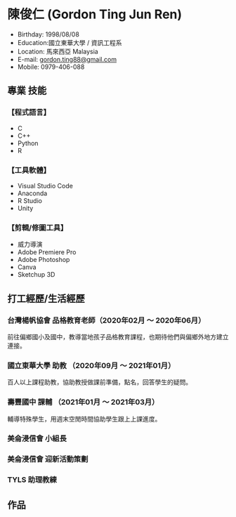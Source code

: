 # 陳俊仁 (Gordon Ting Jun Ren)

* Birthday: 1998/08/08 
* Education:國立東華大學 / 資訊工程系
* Location: ⾺來西亞 Malaysia
* E-mail: gordon.ting88@gmail.com
* Mobile: 0979-406-088

## 專業 技能
### 【程式語言】
* C
* C++
* Python
* R

### 【⼯具軟體】
* Visual Studio Code
* Anaconda
* R Studio
* Unity

### 【剪輯/修圖⼯具】
* 威⼒導演
* Adobe Premiere Pro
* Adobe Photoshop
* Canva
* Sketchup 3D

## 打⼯經歷/生活經歷
### 台灣楊帆協會 品格教育⽼師（2020年02⽉ 〜 2020年06⽉）
前往偏鄉國⼩及國中，教導當地孩⼦品格教育課程，也期待他們與偏鄉外地⽅建⽴連接。

### 國⽴東華⼤學 助教 （2020年09⽉ 〜 2021年01⽉）
百⼈以上課程助教，協助教授做課前準備，點名，回答學⽣的疑問。

### 壽豐國中 課輔 （2021年01⽉ 〜 2021年03⽉）
輔導特殊學⽣，⽤週末空閒時間協助學⽣跟上上課進度。


### 美侖浸信會 小組長

### 美侖浸信會 迎新活動策劃

### TYLS 助理教練


## 作品
